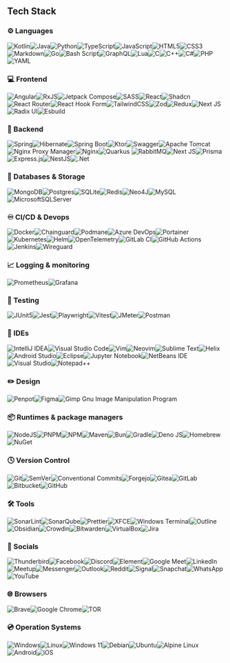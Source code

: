
## Tech Stack
### ⚙️ Languages
![Kotlin](https://img.shields.io/badge/kotlin-%237F52FF.svg?style=for-the-badge&logo=kotlin&logoColor=white)![Java](https://img.shields.io/badge/java-%23ED8B00.svg?style=for-the-badge&logo=openjdk&logoColor=white)![Python](https://img.shields.io/badge/python-3670A0?style=for-the-badge&logo=python&logoColor=ffdd54)![TypeScript](https://img.shields.io/badge/typescript-%23007ACC.svg?style=for-the-badge&logo=typescript&logoColor=white)![JavaScript](https://img.shields.io/badge/javascript-%23323330.svg?style=for-the-badge&logo=javascript&logoColor=%23F7DF1E)![HTML5](https://img.shields.io/badge/html5-%23E34F26.svg?style=for-the-badge&logo=html5&logoColor=white)![CSS3](https://img.shields.io/badge/css3-%231572B6.svg?style=for-the-badge&logo=css3&logoColor=white)![Markdown](https://img.shields.io/badge/markdown-%23000000.svg?style=for-the-badge&logo=markdown&logoColor=white)![Go](https://img.shields.io/badge/go-%2300ADD8.svg?style=for-the-badge&logo=go&logoColor=white)![Bash Script](https://img.shields.io/badge/bash_script-%23121011.svg?style=for-the-badge&logo=gnu-bash&logoColor=white)![GraphQL](https://img.shields.io/badge/-GraphQL-E10098?style=for-the-badge&logo=graphql&logoColor=white)![Lua](https://img.shields.io/badge/lua-%232C2D72.svg?style=for-the-badge&logo=lua&logoColor=white)![C](https://img.shields.io/badge/c-%2300599C.svg?style=for-the-badge&logo=c&logoColor=white)![C++](https://img.shields.io/badge/c++-%2300599C.svg?style=for-the-badge&logo=c%2B%2B&logoColor=white)![C#](https://img.shields.io/badge/c%23-%23239120.svg?style=for-the-badge&logo=csharp&logoColor=white)![PHP](https://img.shields.io/badge/php-%23777BB4.svg?style=for-the-badge&logo=php&logoColor=white)![YAML](https://img.shields.io/badge/yaml-%23ffffff.svg?style=for-the-badge&logo=yaml&logoColor=151515)

### 💻 Frontend
![Angular](https://img.shields.io/badge/angular-%23DD0031.svg?style=for-the-badge&logo=angular&logoColor=white)![RxJS](https://img.shields.io/badge/rxjs-%23B7178C.svg?style=for-the-badge&logo=reactivex&logoColor=white)![Jetpack Compose](https://img.shields.io/badge/Jetpack%20Compose-%234285F4?style=for-the-badge&logo=jetpack%20compose&logoColor=FFFFFF&logoSize=auto)![SASS](https://img.shields.io/badge/SASS-hotpink.svg?style=for-the-badge&logo=SASS&logoColor=white)![React](https://img.shields.io/badge/react-%2320232a.svg?style=for-the-badge&logo=react&logoColor=%2361DAFB)![Shadcn](https://img.shields.io/badge/Shadcn-%23000000?style=for-the-badge&logo=shadcn%2Fui&logoColor=shadcnui&logoSize=auto)![React Router](https://img.shields.io/badge/React_Router-CA4245?style=for-the-badge&logo=react-router&logoColor=white)![React Hook Form](https://img.shields.io/badge/React%20Hook%20Form-%23EC5990.svg?style=for-the-badge&logo=reacthookform&logoColor=white)![TailwindCSS](https://img.shields.io/badge/tailwindcss-%2338B2AC.svg?style=for-the-badge&logo=tailwind-css&logoColor=white)![Zod](https://img.shields.io/badge/zod-%233068b7.svg?style=for-the-badge&logo=zod&logoColor=white)![Redux](https://img.shields.io/badge/redux-%23593d88.svg?style=for-the-badge&logo=redux&logoColor=white)![Next JS](https://img.shields.io/badge/Next-black?style=for-the-badge&logo=next.js&logoColor=white)![Radix UI](https://img.shields.io/badge/radix%20ui-161618.svg?style=for-the-badge&logo=radix-ui&logoColor=white)![Esbuild](https://img.shields.io/badge/esbuild-%23FFCF00.svg?style=for-the-badge&logo=esbuild&logoColor=black)


### 🚀 Backend
![Spring](https://img.shields.io/badge/spring-%236DB33F.svg?style=for-the-badge&logo=spring&logoColor=white)![Hibernate](https://img.shields.io/badge/Hibernate-59666C?style=for-the-badge&logo=Hibernate&logoColor=white)![Spring Boot](https://img.shields.io/badge/Spring%20Boot-%23%236DB33F?style=for-the-badge&logo=springboot&logoColor=FFFFFF&logoSize=auto)![Ktor](https://img.shields.io/badge/Ktor-%23087CFA.svg?style=for-the-badge&logo=Ktor&logoColor=white)![Swagger](https://img.shields.io/badge/-Swagger-%23Clojure?style=for-the-badge&logo=swagger&logoColor=white)![Apache Tomcat](https://img.shields.io/badge/apache%20tomcat-%23F8DC75.svg?style=for-the-badge&logo=apache-tomcat&logoColor=black)![Nginx Proxy Manager](https://img.shields.io/badge/nginx_proxy_manager-%23F15833.svg?style=for-the-badge&logo=nginxproxymanager&logoColor=white)![Nginx](https://img.shields.io/badge/nginx-%23009639.svg?style=for-the-badge&logo=nginx&logoColor=white)![Quarkus](https://img.shields.io/badge/quarkus-%234794EB.svg?style=for-the-badge&logo=quarkus&logoColor=white)	![RabbitMQ](https://img.shields.io/badge/Rabbitmq-FF6600?style=for-the-badge&logo=rabbitmq&logoColor=white)![Next JS](https://img.shields.io/badge/Next-black?style=for-the-badge&logo=next.js&logoColor=white)![Prisma](https://img.shields.io/badge/Prisma-3982CE?style=for-the-badge&logo=Prisma&logoColor=white)![Express.js](https://img.shields.io/badge/express.js-%23404d59.svg?style=for-the-badge&logo=express&logoColor=%2361DAFB)![NestJS](https://img.shields.io/badge/nestjs-%23E0234E.svg?style=for-the-badge&logo=nestjs&logoColor=white)![.Net](https://img.shields.io/badge/.NET-5C2D91?style=for-the-badge&logo=.net&logoColor=white)

### 💾 Databases & Storage
![MongoDB](https://img.shields.io/badge/MongoDB-%234ea94b.svg?style=for-the-badge&logo=mongodb&logoColor=white)![Postgres](https://img.shields.io/badge/postgres-%23316192.svg?style=for-the-badge&logo=postgresql&logoColor=white)![SQLite](https://img.shields.io/badge/sqlite-%2307405e.svg?style=for-the-badge&logo=sqlite&logoColor=white)![Redis](https://img.shields.io/badge/redis-%23DD0031.svg?style=for-the-badge&logo=redis&logoColor=white)![Neo4J](https://img.shields.io/badge/Neo4j-008CC1?style=for-the-badge&logo=neo4j&logoColor=white)![MySQL](https://img.shields.io/badge/mysql-4479A1.svg?style=for-the-badge&logo=mysql&logoColor=white)![MicrosoftSQLServer](https://img.shields.io/badge/Microsoft%20SQL%20Server-CC2927?style=for-the-badge&logo=microsoft%20sql%20server&logoColor=white)

### ♾️ CI/CD & Devops
![Docker](https://img.shields.io/badge/docker-%230db7ed.svg?style=for-the-badge&logo=docker&logoColor=white)![Chainguard](https://img.shields.io/badge/Chainguard-%234445E7?style=for-the-badge&logo=Chainguard&logoColor=FFFFFF&logoSize=auto)![Podmane](https://img.shields.io/badge/podman-%23892CA0?style=for-the-badge&logo=podman&logoColor=FFFFFF&logoSize=auto)![Azure DevOps](https://img.shields.io/badge/Azure%20DevOps-%230E86D4.svg?style=for-the-badge&logo=AzureDevOps&logoColor=white)![Portainer](https://img.shields.io/badge/portainer-%2313BEF9.svg?style=for-the-badge&logo=portainer&logoColor=white)![Kubernetes](https://img.shields.io/badge/kubernetes-%23326ce5.svg?style=for-the-badge&logo=kubernetes&logoColor=white)![Helm](https://img.shields.io/badge/helm-%230F1689.svg?style=for-the-badge&logo=helm&logoColor=white)![OpenTelemetry](https://img.shields.io/badge/OpenTelemetry-FFFFFF?&style=for-the-badge&logo=opentelemetry&logoColor=black)![GitLab CI](https://img.shields.io/badge/gitlab%20ci-%23181717.svg?style=for-the-badge&logo=gitlab&logoColor=white)![GitHub Actions](https://img.shields.io/badge/github%20actions-%232671E5.svg?style=for-the-badge&logo=githubactions&logoColor=white)![Jenkins](https://img.shields.io/badge/jenkins-%232C5263.svg?style=for-the-badge&logo=jenkins&logoColor=white)![Wireguard](https://img.shields.io/badge/wireguard-%2388171A.svg?style=for-the-badge&logo=wireguard&logoColor=white)

### 📈 Logging & monitoring
![Prometheus](https://img.shields.io/badge/Prometheus-E6522C?style=for-the-badge&logo=Prometheus&logoColor=white)![Grafana](https://img.shields.io/badge/grafana-%23F46800.svg?style=for-the-badge&logo=grafana&logoColor=white)

### 🧪 Testing
![JUnit5](https://img.shields.io/badge/JUnit5-f5f5f5?style=for-the-badge&logo=junit5&logoColor=dc524a)![Jest](https://img.shields.io/badge/-jest-%23C21325?style=for-the-badge&logo=jest&logoColor=white)![Playwright](https://img.shields.io/badge/-playwright-%232EAD33?style=for-the-badge&logo=playwright&logoColor=white)![Vitest](https://img.shields.io/badge/-Vitest-252529?style=for-the-badge&logo=vitest&logoColor=FCC72B)![JMeter](https://img.shields.io/badge/jMeter-%23D22128?style=for-the-badge&logo=apachejmeter&logoColor=FFFFFF&logoSize=auto)![Postman](https://img.shields.io/badge/Postman-FF6C37?style=for-the-badge&logo=postman&logoColor=white)

### 🧰 IDEs
![IntelliJ IDEA](https://img.shields.io/badge/IntelliJIDEA-000000.svg?style=for-the-badge&logo=intellij-idea&logoColor=white)![Visual Studio Code](https://img.shields.io/badge/Visual%20Studio%20Code-0078d7.svg?style=for-the-badge&logo=visual-studio-code&logoColor=white)![Vim](https://img.shields.io/badge/VIM-%2311AB00.svg?style=for-the-badge&logo=vim&logoColor=white)![Neovim](https://img.shields.io/badge/NeoVim-%2357A143.svg?&style=for-the-badge&logo=neovim&logoColor=white)![Sublime Text](https://img.shields.io/badge/sublime_text-%23575757.svg?style=for-the-badge&logo=sublime-text&logoColor=important)![Helix](https://img.shields.io/badge/Helix-%2328153e.svg?style=for-the-badge&logo=helix&logoColor=white)![Android Studio](https://img.shields.io/badge/android%20studio-346ac1?style=for-the-badge&logo=android%20studio&logoColor=white)![Eclipse](https://img.shields.io/badge/Eclipse-FE7A16.svg?style=for-the-badge&logo=Eclipse&logoColor=white)![Jupyter Notebook](https://img.shields.io/badge/jupyter-%23FA0F00.svg?style=for-the-badge&logo=jupyter&logoColor=white)![NetBeans IDE](https://img.shields.io/badge/NetBeansIDE-1B6AC6.svg?style=for-the-badge&logo=apache-netbeans-ide&logoColor=white)![Visual Studio](https://img.shields.io/badge/Visual%20Studio-5C2D91.svg?style=for-the-badge&logo=visual-studio&logoColor=white)![Notepad++](https://img.shields.io/badge/Notepad++-90E59A.svg?style=for-the-badge&logo=notepad%2b%2b&logoColor=black)

### ✏️ Design
![Penpot](https://img.shields.io/badge/penpot-%23FFFFFF.svg?style=for-the-badge&logo=penpot&logoColor=black)![Figma](https://img.shields.io/badge/figma-%23F24E1E.svg?style=for-the-badge&logo=figma&logoColor=white)![Gimp Gnu Image Manipulation Program](https://img.shields.io/badge/Gimp-657D8B?style=for-the-badge&logo=gimp&logoColor=FFFFFF)

### 📦 Runtimes & package managers
![NodeJS](https://img.shields.io/badge/node.js-6DA55F?style=for-the-badge&logo=node.js&logoColor=white)![PNPM](https://img.shields.io/badge/pnpm-%234a4a4a.svg?style=for-the-badge&logo=pnpm&logoColor=f69220)![NPM](https://img.shields.io/badge/NPM-%23CB3837.svg?style=for-the-badge&logo=npm&logoColor=white)![Maven](https://img.shields.io/badge/apachemaven-C71A36.svg?style=for-the-badge&logo=apachemaven&logoColor=white)![Bun](https://img.shields.io/badge/Bun-%23000000.svg?style=for-the-badge&logo=bun&logoColor=white)![Gradle](https://img.shields.io/badge/Gradle-02303A.svg?style=for-the-badge&logo=Gradle&logoColor=white)![Deno JS](https://img.shields.io/badge/deno%20js-000000?style=for-the-badge&logo=deno&logoColor=white)![Homebrew](https://img.shields.io/badge/homebrew-%23FBB040.svg?style=for-the-badge&logo=homebrew&logoColor=black)![NuGet](https://img.shields.io/badge/nuget-%23004880.svg?style=for-the-badge&logo=nuget&logoColor=white)

### 🕓 Version Control
![Git](https://img.shields.io/badge/git-%23F05033.svg?style=for-the-badge&logo=git&logoColor=white)![SemVer](https://img.shields.io/badge/semver-%233F4551?style=for-the-badge&logo=semver&logoColor=FFFFFF&logoSize=auto)![Conventional Commits](https://img.shields.io/badge/Conventional%20Commits-%23FE5196?style=for-the-badge&logo=conventionalcommits&logoColor=FFFFFF&logoSize=auto)![Forgejo](https://img.shields.io/badge/forgejo-%23FB923C.svg?style=for-the-badge&logo=forgejo&logoColor=white)![Gitea](https://img.shields.io/badge/Gitea-34495E?style=for-the-badge&logo=gitea&logoColor=5D9425)![GitLab](https://img.shields.io/badge/gitlab-%23181717.svg?style=for-the-badge&logo=gitlab&logoColor=white)![Bitbucket](https://img.shields.io/badge/bitbucket-%230047B3.svg?style=for-the-badge&logo=bitbucket&logoColor=white)![GitHub](https://img.shields.io/badge/github-%23121011.svg?style=for-the-badge&logo=github&logoColor=white)

### 🛠️ Tools
![SonarLint](https://img.shields.io/badge/SonarLint-CB2029?style=for-the-badge&logo=SONARLINT&logoColor=white)![SonarQube](https://img.shields.io/badge/SonarQube-black?style=for-the-badge&logo=sonarqube&logoColor=4E9BCD)![Prettier](https://img.shields.io/badge/prettier-192a32?style=for-the-badge&logo=prettier&logoColor=dc524a)![XFCE](https://img.shields.io/badge/XFCE-%232284F2.svg?style=for-the-badge&logo=xfce&logoColor=white)![Windows Terminal](https://img.shields.io/badge/Windows%20Terminal-%234D4D4D.svg?style=for-the-badge&logo=windows-terminal&logoColor=white)![Outline](https://img.shields.io/badge/Outline-%23000000?style=for-the-badge&logo=outline&logoColor=FFFFFF&link=https%3A%2F%2Fwww.getoutline.com%2F)
![Obsidian](https://img.shields.io/badge/Obsidian-%23483699.svg?style=for-the-badge&logo=obsidian&logoColor=white)![Crowdin](https://img.shields.io/badge/Crowdin-2E3340.svg?style=for-the-badge&logo=Crowdin&logoColor=white)![Bitwarden](https://img.shields.io/badge/bitwarden-%23175DDC.svg?style=for-the-badge&logo=bitwarden&logoColor=white)![VirtualBox](https://img.shields.io/badge/virtualbox-%23183A61.svg?style=for-the-badge&logo=virtualbox&logoColor=white)![Jira](https://img.shields.io/badge/jira-%230A0FFF.svg?style=for-the-badge&logo=jira&logoColor=white)

### 💬 Socials
![Thunderbird](https://img.shields.io/badge/Thunderbird-0A84FF.svg?style=for-the-badge&logo=Thunderbird&logoColor=white)![Facebook](https://img.shields.io/badge/Facebook-%231877F2.svg?style=for-the-badge&logo=Facebook&logoColor=white)![Discord](https://img.shields.io/badge/Discord-%235865F2.svg?style=for-the-badge&logo=discord&logoColor=white)![Element](https://img.shields.io/badge/element-0DBD8B.svg?style=for-the-badge&logo=element&logoColor=white)![Google Meet](https://img.shields.io/badge/Google%20Meet-00897B?style=for-the-badge&logo=google-meet&logoColor=white)![LinkedIn](https://img.shields.io/badge/linkedin-%230077B5.svg?style=for-the-badge&logo=linkedin&logoColor=white)![Meetup](https://img.shields.io/badge/Meetup-f64363?style=for-the-badge&logo=meetup&logoColor=white)![Messenger](https://img.shields.io/badge/Messenger-00B2FF?style=for-the-badge&logo=messenger&logoColor=white)![Outlook](https://img.shields.io/badge/Microsoft_Outlook-0078D4?style=for-the-badge&logo=microsoft-outlook&logoColor=white)![Reddit](https://img.shields.io/badge/Reddit-FF4500?style=for-the-badge&logo=reddit&logoColor=white)![Signal](https://img.shields.io/badge/Signal-%23039BE5.svg?style=for-the-badge&logo=Signal&logoColor=white)![Snapchat](https://img.shields.io/badge/Snapchat-%23FFFC00.svg?style=for-the-badge&logo=Snapchat&logoColor=white)![WhatsApp](https://img.shields.io/badge/WhatsApp-25D366?style=for-the-badge&logo=whatsapp&logoColor=white)![YouTube](https://img.shields.io/badge/YouTube-%23FF0000.svg?style=for-the-badge&logo=YouTube&logoColor=white)

### 🌐 Browsers
![Brave](https://img.shields.io/badge/Brave-FB542B?style=for-the-badge&logo=Brave&logoColor=white)![Google Chrome](https://img.shields.io/badge/Google%20Chrome-4285F4?style=for-the-badge&logo=GoogleChrome&logoColor=white)![TOR](https://img.shields.io/badge/tor-%237E4798.svg?style=for-the-badge&logo=tor-project&logoColor=white)

### 💿 Operation Systems
![Windows](https://img.shields.io/badge/Windows-0078D6?style=for-the-badge&logo=windows&logoColor=white)![Linux](https://img.shields.io/badge/Linux-FCC624?style=for-the-badge&logo=linux&logoColor=black)![Windows 11](https://img.shields.io/badge/Windows%2011-%230079d5.svg?style=for-the-badge&logo=Windows%2011&logoColor=white)![Debian](https://img.shields.io/badge/Debian-D70A53?style=for-the-badge&logo=debian&logoColor=white)![Ubuntu](https://img.shields.io/badge/Ubuntu-E95420?style=for-the-badge&logo=ubuntu&logoColor=white)![Alpine Linux](https://img.shields.io/badge/Alpine_Linux-%230D597F.svg?style=for-the-badge&logo=alpine-linux&logoColor=white)![Android](https://img.shields.io/badge/Android-3DDC84?style=for-the-badge&logo=android&logoColor=white)![iOS](https://img.shields.io/badge/iOS-000000?style=for-the-badge&logo=ios&logoColor=white)